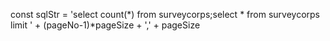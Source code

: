 const sqlStr = 'select count(*) from surveycorps;select * from surveycorps limit ' + (pageNo-1)*pageSize + ',' + pageSize
